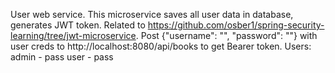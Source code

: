 User web service. This microservice saves all user data in database, generates JWT token. Related to https://github.com/osber1/spring-security-learning/tree/jwt-microservice.
Post {"username": "", "password": ""} with user creds to http://localhost:8080/api/books to get Bearer token.
Users: admin - pass user - pass

